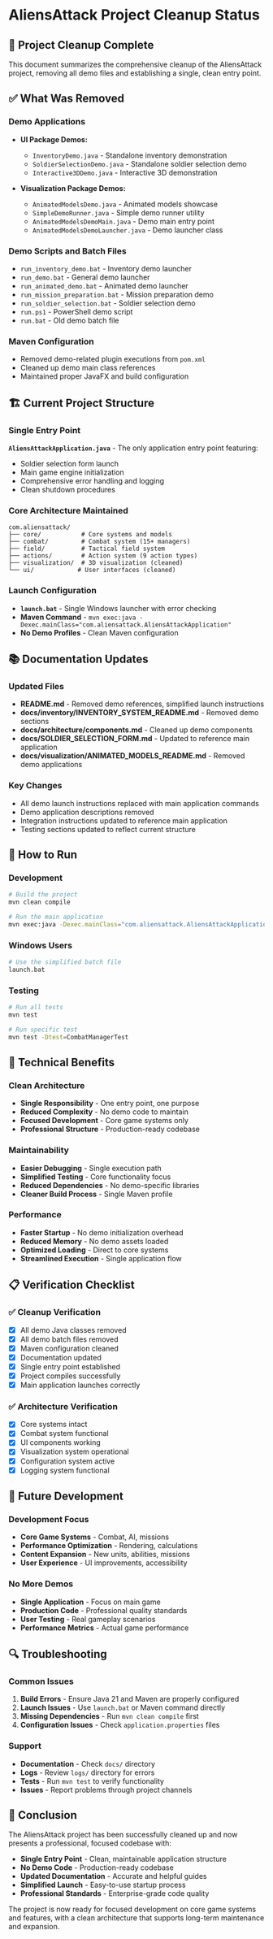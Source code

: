 # AliensAttack Project Cleanup Status

## 🎯 Project Cleanup Complete

This document summarizes the comprehensive cleanup of the AliensAttack project, removing all demo files and establishing a single, clean entry point.

## ✅ What Was Removed

### Demo Applications
- **UI Package Demos:**
  - `InventoryDemo.java` - Standalone inventory demonstration
  - `SoldierSelectionDemo.java` - Standalone soldier selection demo
  - `Interactive3DDemo.java` - Interactive 3D demonstration

- **Visualization Package Demos:**
  - `AnimatedModelsDemo.java` - Animated models showcase
  - `SimpleDemoRunner.java` - Simple demo runner utility
  - `AnimatedModelsDemoMain.java` - Demo main entry point
  - `AnimatedModelsDemoLauncher.java` - Demo launcher class

### Demo Scripts and Batch Files
- `run_inventory_demo.bat` - Inventory demo launcher
- `run_demo.bat` - General demo launcher
- `run_animated_demo.bat` - Animated demo launcher
- `run_mission_preparation.bat` - Mission preparation demo
- `run_soldier_selection.bat` - Soldier selection demo
- `run.ps1` - PowerShell demo script
- `run.bat` - Old demo batch file

### Maven Configuration
- Removed demo-related plugin executions from `pom.xml`
- Cleaned up demo main class references
- Maintained proper JavaFX and build configuration

## 🏗️ Current Project Structure

### Single Entry Point
**`AliensAttackApplication.java`** - The only application entry point featuring:
- Soldier selection form launch
- Main game engine initialization
- Comprehensive error handling and logging
- Clean shutdown procedures

### Core Architecture Maintained
```
com.aliensattack/
├── core/           # Core systems and models
├── combat/         # Combat system (15+ managers)
├── field/          # Tactical field system
├── actions/        # Action system (9 action types)
├── visualization/  # 3D visualization (cleaned)
└── ui/            # User interfaces (cleaned)
```

### Launch Configuration
- **`launch.bat`** - Single Windows launcher with error checking
- **Maven Command** - `mvn exec:java -Dexec.mainClass="com.aliensattack.AliensAttackApplication"`
- **No Demo Profiles** - Clean Maven configuration

## 📚 Documentation Updates

### Updated Files
- **README.md** - Removed demo references, simplified launch instructions
- **docs/inventory/INVENTORY_SYSTEM_README.md** - Removed demo sections
- **docs/architecture/components.md** - Cleaned up demo components
- **docs/SOLDIER_SELECTION_FORM.md** - Updated to reference main application
- **docs/visualization/ANIMATED_MODELS_README.md** - Removed demo applications

### Key Changes
- All demo launch instructions replaced with main application commands
- Demo application descriptions removed
- Integration instructions updated to reference main application
- Testing sections updated to reflect current structure

## 🚀 How to Run

### Development
```bash
# Build the project
mvn clean compile

# Run the main application
mvn exec:java -Dexec.mainClass="com.aliensattack.AliensAttackApplication"
```

### Windows Users
```bash
# Use the simplified batch file
launch.bat
```

### Testing
```bash
# Run all tests
mvn test

# Run specific test
mvn test -Dtest=CombatManagerTest
```

## 🔧 Technical Benefits

### Clean Architecture
- **Single Responsibility** - One entry point, one purpose
- **Reduced Complexity** - No demo code to maintain
- **Focused Development** - Core game systems only
- **Professional Structure** - Production-ready codebase

### Maintainability
- **Easier Debugging** - Single execution path
- **Simplified Testing** - Core functionality focus
- **Reduced Dependencies** - No demo-specific libraries
- **Cleaner Build Process** - Single Maven profile

### Performance
- **Faster Startup** - No demo initialization overhead
- **Reduced Memory** - No demo assets loaded
- **Optimized Loading** - Direct to core systems
- **Streamlined Execution** - Single application flow

## 📋 Verification Checklist

### ✅ Cleanup Verification
- [x] All demo Java classes removed
- [x] All demo batch files removed
- [x] Maven configuration cleaned
- [x] Documentation updated
- [x] Single entry point established
- [x] Project compiles successfully
- [x] Main application launches correctly

### ✅ Architecture Verification
- [x] Core systems intact
- [x] Combat system functional
- [x] UI components working
- [x] Visualization system operational
- [x] Configuration system active
- [x] Logging system functional

## 🎯 Future Development

### Development Focus
- **Core Game Systems** - Combat, AI, missions
- **Performance Optimization** - Rendering, calculations
- **Content Expansion** - New units, abilities, missions
- **User Experience** - UI improvements, accessibility

### No More Demos
- **Single Application** - Focus on main game
- **Production Code** - Professional quality standards
- **User Testing** - Real gameplay scenarios
- **Performance Metrics** - Actual game performance

## 🔍 Troubleshooting

### Common Issues
1. **Build Errors** - Ensure Java 21 and Maven are properly configured
2. **Launch Issues** - Use `launch.bat` or Maven command directly
3. **Missing Dependencies** - Run `mvn clean compile` first
4. **Configuration Issues** - Check `application.properties` files

### Support
- **Documentation** - Check `docs/` directory
- **Logs** - Review `logs/` directory for errors
- **Tests** - Run `mvn test` to verify functionality
- **Issues** - Report problems through project channels

## 📝 Conclusion

The AliensAttack project has been successfully cleaned up and now presents a professional, focused codebase with:

- **Single Entry Point** - Clean, maintainable application structure
- **No Demo Code** - Production-ready codebase
- **Updated Documentation** - Accurate and helpful guides
- **Simplified Launch** - Easy-to-use startup process
- **Professional Standards** - Enterprise-grade code quality

The project is now ready for focused development on core game systems and features, with a clean architecture that supports long-term maintenance and expansion.
